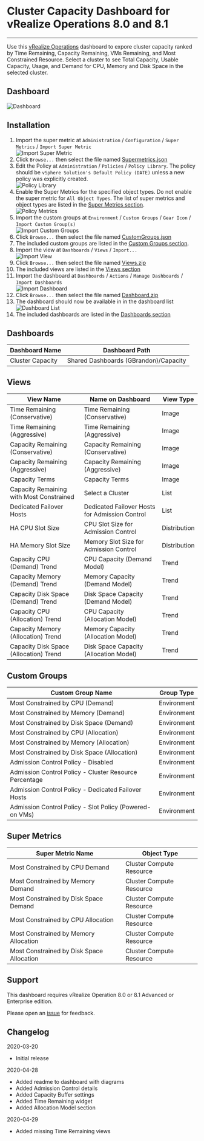 
# Cluster Capacity Dashboard for vRealize Operations 8.0 and 8.1
---------

Use this [vRealize Operations](https://www.vmware.com/products/vrealize-operations.html) dashboard to expore cluster capacity ranked by Time Remaining, Capacity Remaining, VMs Remaining, and Most Constrained Resource.  Select a cluster to see Total Capacity, Usable Capacity, Usage, and Demand for CPU, Memory and Disk Space in the selected cluster.

## Dashboard
![Dashboard](https://raw.githubusercontent.com/notoriousbdg/vrops-dashboard-cluster_capacity/master/Dashboard.png)

## Installation
1. Import the super metric at `Administration` / `Configuration` / `Super Metrics` / `Import Super Metric`  
![Import Super Metric](https://raw.githubusercontent.com/notoriousbdg/vrops-dashboard-cluster_capacity/master/Import_Super_Metric.png)
2. Click `Browse...` then select the file named [Supermetrics.json](https://raw.githubusercontent.com/notoriousbdg/vrops-dashboard-cluster_capacity/master/Supermetrics.json)
3. Edit the Policy at `Administration` / `Policies` / `Policy Library`.  The policy should be `vSphere Solution's Default Policy (DATE)` unless a new policy was explicitly created.  
![Policy Library](https://raw.githubusercontent.com/notoriousbdg/vrops-dashboard-cluster_capacity/master/Policy_Library.png)
4. Enable the Super Metrics for the specified object types.  Do not enable the super metric for `All Object Types`.  The list of super metrics and object types are listed in the [Super Metrics section](#Super-Metrics).  
![Policy Metrics](https://raw.githubusercontent.com/notoriousbdg/vrops-dashboard-cluster_capacity/master/Policy_Metrics.png)
5. Import the custom groups at `Environment` / `Custom Groups` / `Gear Icon` / `Import Custom Group(s)`  
![Import Custom Groups](https://raw.githubusercontent.com/notoriousbdg/vrops-dashboard-cluster_capacity/master/Import_CustomGroup.png)
6. Click `Browse...` then select the file named [CustomGroups.json](https://raw.githubusercontent.com/notoriousbdg/vrops-dashboard-cluster_capacity/master/CustomGroups.json)
7. The included custom groups are listed in the [Custom Groups section](#Custom-Groups).  
8. Import the view at `Dashboards` / `Views` / `Import...`  
![Import View](https://raw.githubusercontent.com/notoriousbdg/vrops-dashboard-cluster_capacity/master/Import_View.png)
9. Click `Browse...` then select the file named [Views.zip](https://github.com/notoriousbdg/vrops-dashboard-cluster_capacity/raw/master/Views.zip)
10. The included views are listed in the [Views section](#Views)
11. Import the dashboard at `Dashboards` / `Actions` / `Manage Dashboards` / `Import Dashboards`  
![Import Dashboard](https://raw.githubusercontent.com/notoriousbdg/vrops-dashboard-cluster_capacity/master/Import_Dashboard.png)
12. Click `Browse...` then select the file named [Dashboard.zip](https://github.com/notoriousbdg/vrops-dashboard-cluster_capacity/raw/master/Dashboard.zip)
13. The dashboard should now be available in in the dashboard list  
![Dashboard List](https://raw.githubusercontent.com/notoriousbdg/vrops-dashboard-cluster_capacity/master/Dashboard_List.png)
14. The included dashboards are listed in the [Dashboards section](#Dashboards)

## Dashboards
| Dashboard Name | Dashboard Path |
|--|--|
| Cluster Capacity | Shared Dashboards (GBrandon)/Capacity |

## Views
| View Name | Name on Dashboard | View Type |
|--|--|--|
| Time Remaining (Conservative) | Time Remaining (Conservative) | Image |
| Time Remaining (Aggressive) | Time Remaining (Aggressive) | Image |
| Capacity Remaining (Conservative) | Capacity Remaining (Conservative) | Image |
| Capacity Remaining (Aggressive) | Capacity Remaining (Aggressive) | Image |
| Capacity Terms | Capacity Terms | Image |
| Capacity Remaining with Most Constrained | Select a Cluster | List |
| Dedicated Failover Hosts | Dedicated Failover Hosts for Admission Control | List |
| HA CPU Slot Size | CPU Slot Size for Admission Control | Distribution |
| HA Memory Slot Size | Memory Slot Size for Admission Control | Distribution |
| Capacity CPU (Demand) Trend | CPU Capacity (Demand Model) | Trend |
| Capacity Memory (Demand) Trend | Memory Capacity (Demand Model) | Trend |
| Capacity Disk Space (Demand) Trend | Disk Space Capacity (Demand Model) | Trend |
| Capacity CPU (Allocation) Trend | CPU Capacity (Allocation Model) | Trend |
| Capacity Memory (Allocation) Trend | Memory Capacity (Allocation Model) | Trend |
| Capacity Disk Space (Allocation) Trend | Disk Space Capacity (Allocation Model) | Trend |

## Custom Groups
| Custom Group Name | Group Type |
|--|--|
| Most Constrained by CPU (Demand) | Environment |
| Most Constrained by Memory (Demand) | Environment |
| Most Constrained by Disk Space (Demand) | Environment |
| Most Constrained by CPU (Allocation) | Environment |
| Most Constrained by Memory (Allocation) | Environment |
| Most Constrained by Disk Space (Allocation) | Environment |
| Admission Control Policy - Disabled | Environment |
| Admission Control Policy - Cluster Resource Percentage | Environment |
| Admission Control Policy - Dedicated Failover Hosts | Environment |
| Admission Control Policy - Slot Policy (Powered-on VMs) | Environment |

## Super Metrics
| Super Metric Name | Object Type |
|--|--|
| Most Constrained by CPU Demand | Cluster Compute Resource |
| Most Constrained by Memory Demand | Cluster Compute Resource |
| Most Constrained by Disk Space Demand | Cluster Compute Resource |
| Most Constrained by CPU Allocation | Cluster Compute Resource |
| Most Constrained by Memory Allocation | Cluster Compute Resource |
| Most Constrained by Disk Space Allocation | Cluster Compute Resource |

## Support

This dashboard requires vRealize Operation 8.0 or 8.1 Advanced or Enterprise edition.

Please open an [issue](https://github.com/notoriousbdg/vrops-dashboard-cluster_capacity/issues) for feedback.

## Changelog
2020-03-20
* Initial release

2020-04-28
* Added readme to dashboard with diagrams
* Added Admission Control details
* Added Capacity Buffer settings
* Added Time Remaining widget
* Added Allocation Model section

2020-04-29
* Added missing Time Remaining views
